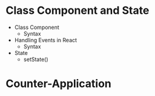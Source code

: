 # Class Component and State

- Class Component
  - Syntax
- Handling Events in React
  - Syntax
- State
  - setState()
# Counter-Application
